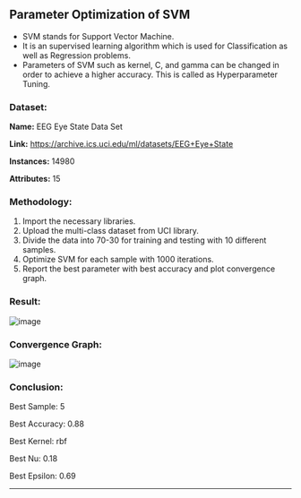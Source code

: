 ## Parameter Optimization of SVM
* SVM stands for Support Vector Machine.
* It is an supervised learning algorithm which is used for Classification as well as Regression problems. 
* Parameters of SVM such as kernel, C, and gamma can be changed in order to achieve a higher accuracy. This is called as Hyperparameter Tuning.

### Dataset:
**Name:** EEG Eye State Data Set

**Link:** https://archive.ics.uci.edu/ml/datasets/EEG+Eye+State

**Instances:** 14980

**Attributes:** 15

### Methodology:
1) Import the necessary libraries.
2) Upload the multi-class dataset from UCI library. 
3) Divide the data into 70-30 for training and testing with 10 different samples.
4) Optimize SVM for each sample with 1000 iterations.
5) Report the best parameter with best accuracy and plot convergence graph.

### Result:
![image](https://user-images.githubusercontent.com/74912353/233191838-77d0f613-2464-4514-a366-1e66d5a92f9b.png)

### Convergence Graph:
![image](https://user-images.githubusercontent.com/74912353/233192106-48dc15ae-bb68-4afb-9272-0bb3b77b020b.png)

### Conclusion:
Best Sample: 5

Best Accuracy: 0.88

Best Kernel: rbf

Best Nu: 0.18

Best Epsilon: 0.69

---

